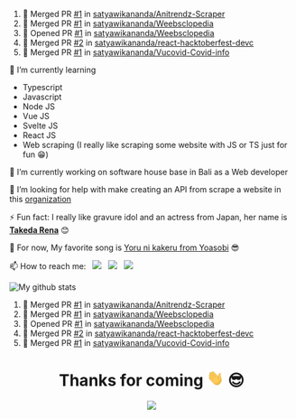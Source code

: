 1. 🎉 Merged PR [#1](https://github.com//satyawikananda/Anitrendz-Scraper/pull/1) in [satyawikananda/Anitrendz-Scraper](https://github.com//satyawikananda/Anitrendz-Scraper)
2. 🎉 Merged PR [#1](https://github.com//satyawikananda/Weebsclopedia/pull/1) in [satyawikananda/Weebsclopedia](https://github.com//satyawikananda/Weebsclopedia)
3. 💪 Opened PR [#1](https://github.com//satyawikananda/Weebsclopedia/pull/1) in [satyawikananda/Weebsclopedia](https://github.com//satyawikananda/Weebsclopedia)
4. 🎉 Merged PR [#2](https://github.com//satyawikananda/react-hacktoberfest-devc/pull/2) in [satyawikananda/react-hacktoberfest-devc](https://github.com//satyawikananda/react-hacktoberfest-devc)
5. 🎉 Merged PR [#1](https://github.com//satyawikananda/Vucovid-Covid-info/pull/1) in [satyawikananda/Vucovid-Covid-info](https://github.com//satyawikananda/Vucovid-Covid-info)

🌱 I’m currently learning 
  - Typescript
  - Javascript
  - Node JS
  - Vue JS
  - Svelte JS
  - React JS
  - Web scraping (I really like scraping some website with JS or TS just for fun 😁)
  
 
 🔭 I’m currently working on software house base in Bali as a Web developer
 
 🤔 I’m looking for help with make creating an API from scrape a website in this [organization](https://github.com/Kizu-API)
 
 ⚡ Fun fact: I really like gravure idol and an actress from Japan, her name is [**Takeda Rena**](https://instagram.com/rena_takeda) 😊
 
 🎵 For now, My favorite song is [Yoru ni kakeru from Yoasobi](https://www.youtube.com/watch?v=x8VYWazR5mE) 😎
 
 📫 How to reach me: 
 &nbsp; [<img src="https://www.freepnglogos.com/uploads/logo-gmail-png/logo-gmail-png-brand-brands-gmail-logo-logos-icon-22.png" width="20px">](mailto:satyawikananda456@gmail.com) &nbsp; [<img src="https://pngimg.com/uploads/telegram/telegram_PNG30.png" width="20px">](https://t.me/satyawikananda) &nbsp; [<img src="https://upload.wikimedia.org/wikipedia/commons/thumb/4/41/LINE_logo.svg/480px-LINE_logo.svg.png" width="20px">](http://line.me/ti/p/~satyawikananda234)
 

![My github stats](https://github-readme-stats.vercel.app/api?username=satyawikananda&show_icons=true)

1. 🎉 Merged PR [#1](https://github.com//satyawikananda/Anitrendz-Scraper/pull/1) in [satyawikananda/Anitrendz-Scraper](https://github.com//satyawikananda/Anitrendz-Scraper)
2. 🎉 Merged PR [#1](https://github.com//satyawikananda/Weebsclopedia/pull/1) in [satyawikananda/Weebsclopedia](https://github.com//satyawikananda/Weebsclopedia)
3. 💪 Opened PR [#1](https://github.com//satyawikananda/Weebsclopedia/pull/1) in [satyawikananda/Weebsclopedia](https://github.com//satyawikananda/Weebsclopedia)
4. 🎉 Merged PR [#2](https://github.com//satyawikananda/react-hacktoberfest-devc/pull/2) in [satyawikananda/react-hacktoberfest-devc](https://github.com//satyawikananda/react-hacktoberfest-devc)
5. 🎉 Merged PR [#1](https://github.com//satyawikananda/Vucovid-Covid-info/pull/1) in [satyawikananda/Vucovid-Covid-info](https://github.com//satyawikananda/Vucovid-Covid-info)

 <h1 align="center"><b>Thanks</b> for coming <img src="https://raw.githubusercontent.com/ABSphreak/ABSphreak/master/gifs/Hi.gif" width="30px"> 😎</h1>

 <div align="center">
	<img src="https://firebasestorage.googleapis.com/v0/b/megumin-wiki.appspot.com/o/rena-gif.gif?alt=media&token=3c4b875c-54fa-419d-b853-ec3e0b7447da">
</div>

<!--
**satyawikananda/satyawikananda** is a ✨ _special_ ✨ repository because its `README.md` (this file) appears on your GitHub profile.

Here are some ideas to get you started:

- 👯 I’m looking to collaborate on ...
- 🤔 I’m looking for help with ...
- 💬 Ask me about ...
- 
- 😄 Pronouns: ...
- 
-->
